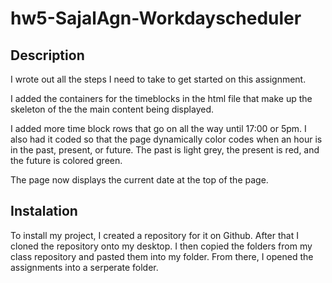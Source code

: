 # hw5-SajalAgn-Workdayscheduler

## Description
I wrote out all the steps I need to take to get started on this assignment.

I added the containers for the timeblocks in the html file that make up the skeleton of the the main content being displayed.

I added more time block rows that go on all the way until 17:00 or 5pm. I also had it coded so that the page dynamically color codes when an hour is in the past, present, or future. The past is light grey, the present is red, and the future is colored green.

The page now displays the current date at the top of the page.

## Instalation
To install my project, I created a repository for it on Github. After that I cloned the repository onto my desktop. I then copied the folders from my class repository and pasted them into my folder. From there, I opened the assignments into a serperate folder.
